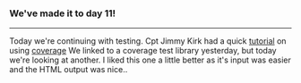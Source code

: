 ### We've made it to day 11!  

---
Today we're continuing with testing.  Cpt Jimmy Kirk had a quick [tutorial](https://www.youtube.com/watch?v=dwG656XIa40) on using [coverage](https://coverage.readthedocs.io/en/coverage-4.5.1a/)  We linked to a coverage test library yesterday, but today we're looking at another.  I liked this one a little better as it's input was easier and the HTML output was nice..

